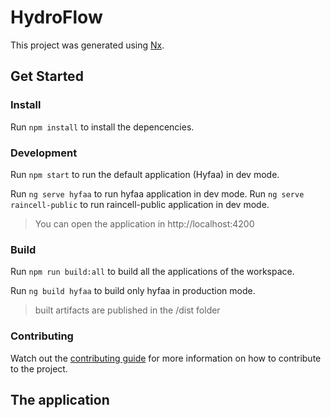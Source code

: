 # HydroFlow

This project was generated using [Nx](https://nx.dev).

## Get Started

### Install

Run `npm install` to install the depencencies.

### Development

Run `npm start` to run the default application (Hyfaa) in dev mode.

Run `ng serve hyfaa` to run hyfaa application in dev mode.
Run `ng serve raincell-public` to run raincell-public application in dev mode.

> You can open the application in http://localhost:4200
> 
### Build

Run `npm run build:all` to build all the applications of the workspace.

Run `ng build hyfaa` to build only hyfaa in production mode.

> built artifacts are published in the /dist folder

### Contributing

Watch out the [contributing guide](./CONTRIBUTING.md) for more information on
how to contribute to the project.

## The application

